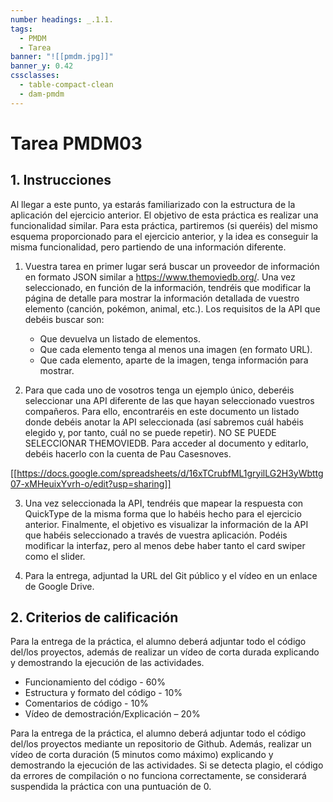 ```yaml
---
number headings: _.1.1.
tags:
  - PMDM
  - Tarea
banner: "![[pmdm.jpg]]"
banner_y: 0.42
cssclasses:
  - table-compact-clean
  - dam-pmdm
---
```


# Tarea PMDM03
## 1. Instrucciones

Al llegar a este punto, ya estarás familiarizado con la estructura de la aplicación del ejercicio anterior. El objetivo de esta práctica es realizar una funcionalidad similar. Para esta práctica, partiremos (si queréis) del mismo esquema proporcionado para el ejercicio anterior, y la idea es conseguir la misma funcionalidad, pero partiendo de una información diferente.

1. Vuestra tarea en primer lugar será buscar un proveedor de información en formato JSON similar a <https://www.themoviedb.org/>. Una vez seleccionado, en función de la información, tendréis que modificar la página de detalle para mostrar la información detallada de vuestro elemento (canción, pokémon, animal, etc.). Los requisitos de la API que debéis buscar son:
   - Que devuelva un listado de elementos.
   - Que cada elemento tenga al menos una imagen (en formato URL).
   - Que cada elemento, aparte de la imagen, tenga información para mostrar.

2. Para que cada uno de vosotros tenga un ejemplo único, deberéis seleccionar una API diferente de las que hayan seleccionado vuestros compañeros. Para ello, encontraréis en este documento un listado donde debéis anotar la API seleccionada (así sabremos cuál habéis elegido y, por tanto, cuál no se puede repetir). NO SE PUEDE SELECCIONAR THEMOVIEDB. Para acceder al documento y editarlo, debéis hacerlo con la cuenta de Pau Casesnoves.

[[https://docs.google.com/spreadsheets/d/16xTCrubfML1gryilLG2H3yWbttg07-xMHeuixYvrh-o/edit?usp=sharing]]

3. Una vez seleccionada la API, tendréis que mapear la respuesta con QuickType de la misma forma que lo habéis hecho para el ejercicio anterior. Finalmente, el objetivo es visualizar la información de la API que habéis seleccionado a través de vuestra aplicación. Podéis modificar la interfaz, pero al menos debe haber tanto el card swiper como el slider.

4. Para la entrega, adjuntad la URL del Git público y el vídeo en un enlace de Google Drive.

## 2. Criterios de calificación

Para la entrega de la práctica, el alumno deberá adjuntar todo el código del/los proyectos, además de realizar un vídeo de corta durada explicando y demostrando la ejecución de las actividades.

- Funcionamiento del código - 60%
- Estructura y formato del código - 10%
- Comentarios de código - 10%
- Vídeo de demostración/Explicación – 20%

Para la entrega de la práctica, el alumno deberá adjuntar todo el código del/los proyectos mediante un repositorio de Github. Además, realizar un vídeo de corta duración (5 minutos como máximo) explicando y demostrando la ejecución de las actividades. Si se detecta plagio, el código da errores de compilación o no funciona correctamente, se considerará suspendida la práctica con una puntuación de 0.
